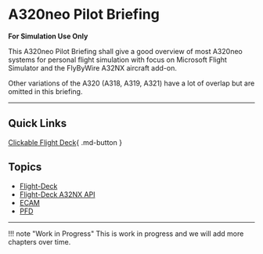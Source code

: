 # A320neo Pilot Briefing

**For Simulation Use Only**

This A320neo Pilot Briefing shall give a good overview of most A320neo
systems for personal flight simulation with focus on Microsoft Flight
Simulator and the FlyByWire A32NX aircraft add-on.

Other variations of the A320 (A318, A319, A321) have a lot of overlap
but are omitted in this briefing.

---

## Quick Links

[Clickable Flight Deck](flight-deck/index.md){ .md-button }

##  Topics

- [Flight-Deck](flight-deck/index.md)
- [Flight-Deck A32NX API](a32nx_api.md)
- [ECAM](ecam/index.md)
- [PFD](pfd/index.md)
<!--- [ND](nd/index.md)-->
<!--- [MCDU](mcdu/index.md)-->

---

!!! note "Work in Progress"
    This is work in progress and we will add more chapters over time.
